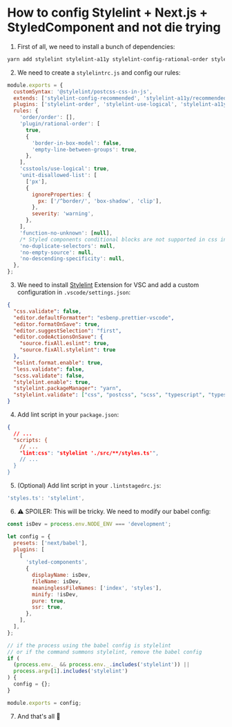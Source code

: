 # How to config Stylelint + Next.js + StyledComponent and not die trying

1. First of all, we need to install a bunch of dependencies:

```sh
yarn add stylelint stylelint-a11y stylelint-config-rational-order stylelint-config-recommended stylelint-config-standard stylelint-config-styled-components stylelint-order stylelint-use-logical @stylelint/postcss-css-in-js postcss postcss-scss postcss-syntax
```

2. We need to create a `stylelintrc.js` and config our rules:

```js
module.exports = {
  customSyntax: '@stylelint/postcss-css-in-js',
  extends: ['stylelint-config-recommended', 'stylelint-a11y/recommended', 'stylelint-config-rational-order'],
  plugins: ['stylelint-order', 'stylelint-use-logical', 'stylelint-a11y', 'stylelint-config-rational-order/plugin'],
  rules: {
    'order/order': [],
    'plugin/rational-order': [
      true,
      {
        'border-in-box-model': false,
        'empty-line-between-groups': true,
      },
    ],
    'csstools/use-logical': true,
    'unit-disallowed-list': [
      ['px'],
      {
        ignoreProperties: {
          px: ['/^border/', 'box-shadow', 'clip'],
        },
        severity: 'warning',
      },
    ],
    'function-no-unknown': [null],
    /* Styled components conditional blocks are not supported in css in js stylelint's implementation, and it throws false positives */
    'no-duplicate-selectors': null,
    'no-empty-source': null,
    'no-descending-specificity': null,
  },
};
```

3. We need to install [Stylelint](https://marketplace.visualstudio.com/items?itemName=stylelint.vscode-stylelint) Extension for VSC and add a custom configuration in `.vscode/settings.json`:
```json
{
  "css.validate": false,
  "editor.defaultFormatter": "esbenp.prettier-vscode",
  "editor.formatOnSave": true,
  "editor.suggestSelection": "first",
  "editor.codeActionsOnSave": {
    "source.fixAll.eslint": true,
    "source.fixAll.stylelint": true
  },
  "eslint.format.enable": true,
  "less.validate": false,
  "scss.validate": false,
  "stylelint.enable": true,
  "stylelint.packageManager": "yarn",
  "stylelint.validate": ["css", "postcss", "scss", "typescript", "typescriptreact"]
}
```

4. Add lint script in your `package.json`:
```json
{
  // ...
  "scripts: {
    // ...
    "lint:css": "stylelint './src/**/styles.ts'",
    // ...
  }
}
```

5. (Optional) Add lint script in your `.lintstagedrc.js`:

```js
'styles.ts': 'stylelint',
```

6. ⚠️ SPOILER: This will be tricky. We need to modify our babel config:

```js
const isDev = process.env.NODE_ENV === 'development';

let config = {
  presets: ['next/babel'],
  plugins: [
    [
      'styled-components',
      {
        displayName: isDev,
        fileName: isDev,
        meaninglessFileNames: ['index', 'styles'],
        minify: !isDev,
        pure: true,
        ssr: true,
      },
    ],
  ],
};

// if the process using the babel config is stylelint
// or if the command summons stylelint, remove the babel config
if (
  (process.env._ && process.env._.includes('stylelint')) ||
  process.argv[1].includes('stylelint')
) {
  config = {};
}

module.exports = config;
```

7. And that's all 🚀
